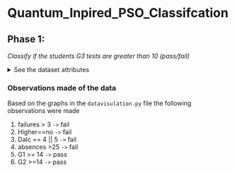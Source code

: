 # Quantum_Inpired_PSO_Classifcation

## Phase 1:
*Classify if the students G3 tests are greater than 10 (pass/fail)*
<details> 
<summary>
See the dataset attributes 
</summary> 
<img src="./data/datasetattributes.png" width="600">
</details>

### Observations made of the data
Based on the graphs in the `datavisulation.py` file the following observations were made
1. failures > 3 `->` fail
2. Higher==no `->` fail
3. Dalc ==  4 || 5 `->` fail
4. absences >25 `->` fail
5. G1 >= 14 `->` pass
6. G2 >=14 `->` pass
